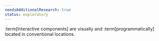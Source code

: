 ```yaml
---
needsAdditionalResearch: true
status: exploratory
---
```


:term[Interactive components] are visually and :term[programmatically] located in conventional locations.
